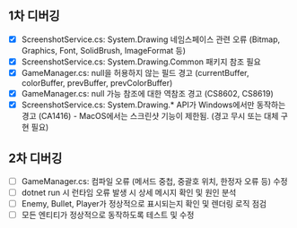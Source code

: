 ## 1차 디버깅
- [x] ScreenshotService.cs: System.Drawing 네임스페이스 관련 오류 (Bitmap, Graphics, Font, SolidBrush, ImageFormat 등)
- [x] ScreenshotService.cs: System.Drawing.Common 패키지 참조 필요
- [x] GameManager.cs: null을 허용하지 않는 필드 경고 (currentBuffer, colorBuffer, prevBuffer, prevColorBuffer)
- [x] GameManager.cs: null 가능 참조에 대한 역참조 경고 (CS8602, CS8619)
- [x] ScreenshotService.cs: System.Drawing.* API가 Windows에서만 동작하는 경고 (CA1416) - MacOS에서는 스크린샷 기능이 제한됨. (경고 무시 또는 대체 구현 필요)

## 2차 디버깅
- [ ] GameManager.cs: 컴파일 오류 (메서드 중첩, 중괄호 위치, 한정자 오류 등) 수정
- [ ] dotnet run 시 런타임 오류 발생 시 상세 메시지 확인 및 원인 분석
- [ ] Enemy, Bullet, Player가 정상적으로 표시되는지 확인 및 렌더링 로직 점검
- [ ] 모든 엔티티가 정상적으로 동작하도록 테스트 및 수정
